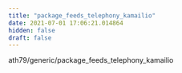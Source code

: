 ```yaml
---
title: "package_feeds_telephony_kamailio"
date: 2021-07-01 17:06:21.014864
hidden: false
draft: false
---
```


ath79/generic/package_feeds_telephony_kamailio

